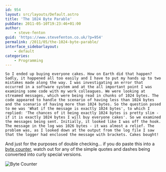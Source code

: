 ```yaml
---
id: 954
layout: src/layouts/Default.astro
title: 'The 1024 Byte Parable'
pubDate: 2011-05-10T19:23:46+01:00
author:
    - steve-fenton
guid: 'https://www.stevefenton.co.uk/?p=954'
permalink: /2011/05/the-1024-byte-parable/
interface_sidebarlayout:
    - default
categories:
    - Programming
---
```


`So I ended up buying everyone cakes. How on Earth did that happen? Sadly, it happened all too easily and I have to put my hands up to two mistakes made along the way. I was investigating an error that occurred in a software system and at the all important point I was examining some code with my work colleagues. We were looking at streamed messages, which were being read in chunks of 1024 bytes. The code appeared to handle the scenario of having less than 1024 bytes and the scenario of having more than 1024 bytes. So the question posed to me was 'What if the message is exactly 1024 bytes', to which I replied: 'The chances of it being exactly 1024 bytes is pretty slim - if it is exactly 1024 bytes I will buy everyone cakes'. So we examined the messages being sent. Initially, it looked like I was off the hook. The message in the log was 1026 bytes - it was almost a relief. The problem was, as I looked down at the output from the log file I saw that the logger had enclosed the message with brackets. Cakes bought!`

And just for the purposes of double checking… if you do paste this into a [byte counter](https://mothereff.in/byte-counter), watch out for any of the simple quotes and dashes being converted into curly special versions.

![Byte Counter](https://www.stevefenton.co.uk/wp-content/uploads/2011/05/byte-counter.png)